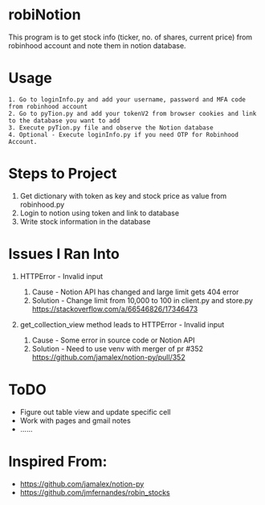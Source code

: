 # robiNotion

This program is to get stock info (ticker, no. of shares, current price) from robinhood account and note them in notion database.

# Usage
    1. Go to loginInfo.py and add your username, password and MFA code from robinhood account
    2. Go to pyTion.py and add your tokenV2 from browser cookies and link to the database you want to add
    3. Execute pyTion.py file and observe the Notion database
    4. Optional - Execute loginInfo.py if you need OTP for Robinhood Account.

# Steps to Project

1. Get dictionary with token as key and stock price as value from robinhood.py
2. Login to notion using token and link to database
3. Write stock information in the database

# Issues I Ran Into

1. HTTPError - Invalid input
    1. Cause - Notion API has changed and large limit gets 404 error
    2. Solution - Change limit from 10,000 to 100 in client.py and store.py
        https://stackoverflow.com/a/66546826/17346473
              
2. get_collection_view method leads to HTTPError - Invalid input
    1. Cause - Some error in source code or Notion API
    2. Solution - Need to use venv with merger of pr #352
         https://github.com/jamalex/notion-py/pull/352

# ToDO

- Figure out table view and update specific cell
- Work with pages and gmail notes
- ......

# Inspired From:
 - https://github.com/jamalex/notion-py
 - https://github.com/jmfernandes/robin_stocks
